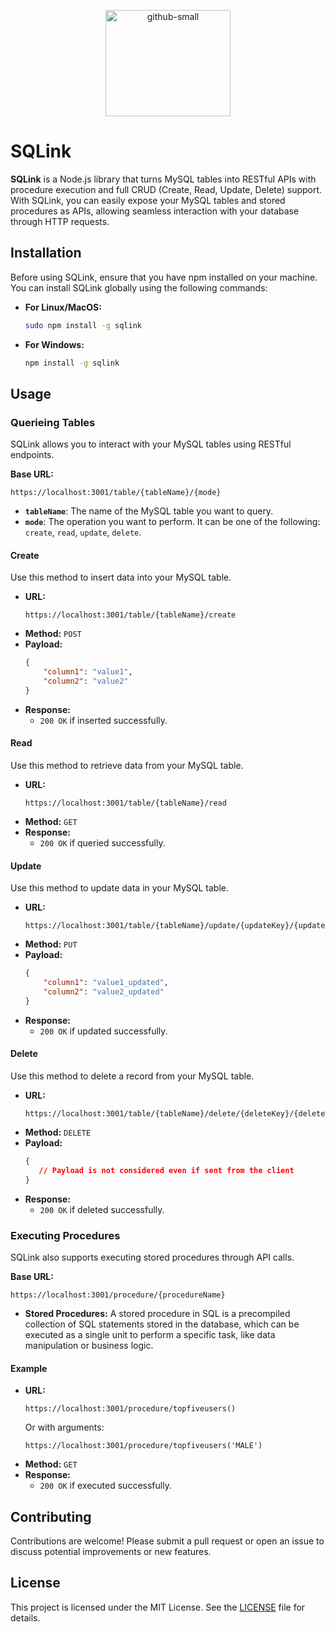 <p align="center">
  <img src="https://sqlinkjs.github.io/logo.png" alt="github-small" height="170" width="200">
</p>

# SQLink

**SQLink** is a Node.js library that turns MySQL tables into RESTful APIs with procedure execution and full CRUD (Create, Read, Update, Delete) support. With SQLink, you can easily expose your MySQL tables and stored procedures as APIs, allowing seamless interaction with your database through HTTP requests.

## Installation

Before using SQLink, ensure that you have npm installed on your machine. You can install SQLink globally using the following commands:

- **For Linux/MacOS:**
  ```bash
  sudo npm install -g sqlink
  ```
- **For Windows:**
  ```bash
  npm install -g sqlink
  ```

## Usage

### Querieing Tables

SQLink allows you to interact with your MySQL tables using RESTful endpoints.

**Base URL:**
```
https://localhost:3001/table/{tableName}/{mode}
```

- **`tableName`**: The name of the MySQL table you want to query.
- **`mode`**: The operation you want to perform. It can be one of the following: `create`, `read`, `update`, `delete`.

#### Create

Use this method to insert data into your MySQL table.

- **URL:**
  ```
  https://localhost:3001/table/{tableName}/create
  ```
- **Method:** `POST`
- **Payload:**
  ```json
  {
      "column1": "value1",
      "column2": "value2"
  }
  ```
- **Response:**
  - `200 OK` if inserted successfully.

#### Read

Use this method to retrieve data from your MySQL table.

- **URL:**
  ```
  https://localhost:3001/table/{tableName}/read
  ```
- **Method:** `GET`
- **Response:**
  - `200 OK` if queried successfully.

#### Update

Use this method to update data in your MySQL table.

- **URL:**
  ```
  https://localhost:3001/table/{tableName}/update/{updateKey}/{updateValue}
  ```
- **Method:** `PUT`
- **Payload:**
  ```json
  {
      "column1": "value1_updated",
      "column2": "value2_updated"
  }
  ```
- **Response:**
  - `200 OK` if updated successfully.

#### Delete

Use this method to delete a record from your MySQL table.

- **URL:**
  ```
  https://localhost:3001/table/{tableName}/delete/{deleteKey}/{deleteValue}
  ```
- **Method:** `DELETE`
- **Payload:**
  ```json
  {
     // Payload is not considered even if sent from the client
  }
  ```
- **Response:**
  - `200 OK` if deleted successfully.

### Executing Procedures

SQLink also supports executing stored procedures through API calls.

**Base URL:**
```
https://localhost:3001/procedure/{procedureName}
```

- **Stored Procedures:** A stored procedure in SQL is a precompiled collection of SQL statements stored in the database, which can be executed as a single unit to perform a specific task, like data manipulation or business logic.

#### Example

- **URL:**
  ```
  https://localhost:3001/procedure/topfiveusers()
  ```
  Or with arguments:
  ```
  https://localhost:3001/procedure/topfiveusers('MALE')
  ```
- **Method:** `GET`
- **Response:**
  - `200 OK` if executed successfully.

## Contributing

Contributions are welcome! Please submit a pull request or open an issue to discuss potential improvements or new features.

## License

This project is licensed under the MIT License. See the [LICENSE](LICENSE) file for details.